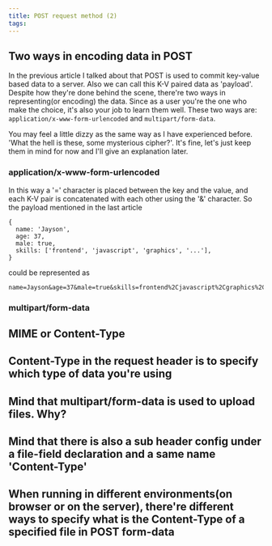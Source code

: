 ```yaml
---
title: POST request method (2)
tags:
---
```


## Two ways in encoding data in POST
In the previous article I talked about that POST is used to commit key-value based data to a server. Also we can call this K-V paired data as 'payload'. Despite how they're done behind the scene, there're two ways in representing(or encoding) the data. Since as a user you're the one who make the choice, it's also your job to learn them well. These two ways are: `application/x-www-form-urlencoded` and `multipart/form-data`.

You may feel a little dizzy as the same way as I have experienced before. 'What the hell is these, some mysterious cipher?'. It's fine, let's just keep them in mind for now and I'll give an explanation later.

### application/x-www-form-urlencoded
In this way a '=' character is placed between the key and the value, and each K-V pair is concatenated with each other using the '&' character. So the payload mentioned in the last article
```
{
  name: 'Jayson',
  age: 37,
  male: true,
  skills: ['frontend', 'javascript', 'graphics', '...'],
}
```
could be represented as 
```
name=Jayson&age=37&male=true&skills=frontend%2Cjavascript%2Cgraphics%2C...
```


### multipart/form-data


## MIME or Content-Type


## Content-Type in the request header is to specify which type of data  you're using

## Mind that multipart/form-data is used to upload files. Why?

## Mind that there is also a sub header config under a file-field declaration and a same name 'Content-Type'

## When running in different environments(on browser or on the server), there're different ways to specify what is the Content-Type of a specified file in POST form-data
